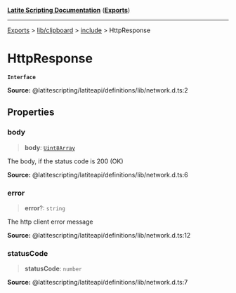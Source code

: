 [**Latite Scripting Documentation**](../../../../README.md) ([**Exports**](../../../../exports.md))

---

[Exports](../../../../exports.md) > [lib/clipboard](../../../index.md) > [include](../index.md) > HttpResponse

# HttpResponse

**`Interface`**

**Source:** @latitescripting/latiteapi/definitions/lib/network.d.ts:2

## Properties

### body

> **body**: [`Uint8Array`](../../../../module.util_buffer/variables/variable.Uint8Array-1.md)

The body, if the status code is 200 (OK)

**Source:** @latitescripting/latiteapi/definitions/lib/network.d.ts:6

### error

> **error**?: `string`

The http client error message

**Source:** @latitescripting/latiteapi/definitions/lib/network.d.ts:12

### statusCode

> **statusCode**: `number`

**Source:** @latitescripting/latiteapi/definitions/lib/network.d.ts:7

